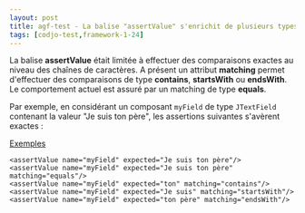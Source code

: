 ```yaml
---
layout: post
title: agf-test - La balise "assertValue" s'enrichit de plusieurs types de comparaisons
tags: [codjo-test,framework-1-24]
---
```

La balise **assertValue** était limitée à effectuer des comparaisons exactes au niveau des chaînes de caractères. A présent un attribut **matching** permet d'effectuer des comparaisons de type **contains**, **startsWith** ou **endsWith**. Le comportement actuel est assuré par un matching de type **equals**.

Par exemple, en considérant un composant ```myField``` de type ```JTextField``` contenant la valeur "Je suis ton père", les assertions suivantes s'avèrent exactes :

<u>Exemples</u>
```
<assertValue name="myField" expected="Je suis ton père"/>
<assertValue name="myField" expected="Je suis ton père" matching="equals"/>
<assertValue name="myField" expected="ton" matching="contains"/>
<assertValue name="myField" expected="Je suis" matching="startsWith"/>
<assertValue name="myField" expected="ton père" matching="endsWith"/>
```
